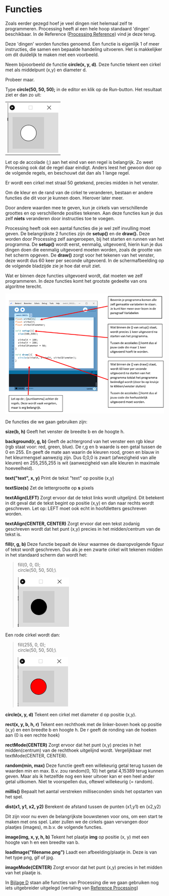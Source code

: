 # Functies

Zoals eerder gezegd hoef je veel dingen niet helemaal zelf te programmeren. Processing heeft al een hele hoop standaard 'dingen' beschikbaar. In de Reference ([Processing Reference](https://processing.org/reference)) vind je deze terug.

Deze 'dingen' worden functies genoemd. Een functie is eigenlijk 1 of meer instructies, die samen een bepaalde handeling uitvoeren. Het is makkelijker om dit duidelijk te maken met een voorbeeld.

Neem bijvoorbeeld de functie **circle(x, y, d)**. Deze functie tekent een cirkel met als middelpunt (x,y) en diameter d.

Probeer maar.

Type **circle(50, 50, 50);** in de editor en klik op de Run-button. Het resultaat ziet er dan zo uit:

|     |
|:---:|
|![image17](images/image17.png)|

Let op de accolade (;) aan het eind van een regel is belangrijk. Zo weet Processing ook dat de regel daar eindigt. Anders leest het gewoon door op de volgende regels, en beschouwt dat dan als 1 lange regel.

Er wordt een cirkel met straal 50 getekend, precies midden in het venster.

Om de kleur en de rand van de cirkel te veranderen, bestaan er andere functies die dit voor je kunnen doen. Hierover later meer.

Door andere waarden mee te geven, kun je cirkels van verschillende groottes en op verschillende posities tekenen. Aan deze functies kun je dus zelf **niets** veranderen door instructies toe te voegen.

Processing heeft ook een aantal functies die je wel zelf invulling moet geven. De belangrijkste 2 functies zijn de **setup()** en de **draw().** Deze worden door Processing zelf aangeroepen, bij het starten en runnen van het programma. De **setup()** wordt eerst, eenmalig, uitgevoerd, hierin kun je dus dingen doen die eenmalig uitgevoerd moeten worden, zoals de grootte van het scherm opgeven. De **draw()** zorgt voor het tekenen van het venster, deze wordt dus 60 keer per seconde uitgevoerd. In de schermafbeelding op de volgende bladzijde zie je hoe dat eruit ziet.

Wat er binnen deze functies uitgevoerd wordt, dat moeten we zelf programmeren. In deze functies komt het grootste gedeelte van ons algoritme terecht.

![image18](images/image18.png)

De functies die we gaan gebruiken zijn:

**size(b, h)** Geeft het venster de breedte b en de hoogte h.

**background(r, g, b)** Geeft de achtergrond van het venster een rgb kleur (rgb staat voor: red, green, blue). De r,g en b waarde is een getal tussen de 0 en 255. En geeft de mate aan waarin de kleuren rood, groen en blauw in het kleurmengsel aanwezig zijn. Dus 0,0,0 is zwart (afwezigheid van alle kleuren) en 255,255,255 is wit (aanwezigheid van alle kleuren in maximale hoeveelheid).

**text("text", x, y)** Print de tekst "text" op positie (x,y)

**textSize(s)** Zet de lettergrootte op **s** pixels

**textAlign(LEFT)** Zorgt ervoor dat de tekst links wordt uitgelijnd. Dit betekent in dit geval dat de tekst begint op positie (x,y) en dan naar rechts wordt geschreven. Let op: LEFT moet ook echt in hoofdletters geschreven worden.

**textAlign(CENTER, CENTER)** Zorgt ervoor dat een tekst zodanig geschreven wordt dat het punt (x,y) precies in het midden/centrum van de tekst is.

**fill(r, g, b)** Deze functie bepaalt de kleur waarmee de daaropvolgende figuur of tekst wordt geschreven. Dus als je een zwarte cirkel wilt tekenen midden in het standaard scherm dan wordt het:

> fill(0, 0, 0);\
> circle(50, 50, 50);\
> 
> ![image19](images/image19.png)

Een rode cirkel wordt dan:

> fill(255, 0, 0);\
> circle(50, 50, 50);\
> 
> ![image20](images/image20.png)

**circle(x, y, d)** Tekent een cirkel met diameter d op positie (x,y).

**rect(x, y, b, h, r)** Tekent een rechthoek met de linker-boven hoek op positie (x,y) en een breedte b en hoogte h. De r geeft de ronding van de hoeken aan (0 is een rechte hoek)

**rectMode(CENTER)** Zorgt ervoor dat het punt (x,y) precies in het midden(centrum) van de rechthoek uitgelijnd wordt. Vergelijkbaar met textMode(CENTER, CENTER).

**random(min, max)** Deze functie geeft een willekeurig getal terug tussen de waarden min en max. B.v. zou random(0, 10) het getal 4,15389 terug kunnen geven. Maar als ik hetzelfde nog een keer uitvoer kan er een heel ander getal uitkomen. Niet te voorspellen dus, oftewel willekeurig (= random).

**millis()** Bepaalt het aantal verstreken milliseconden sinds het opstarten van het spel.

**dist(x1, y1, x2, y2)** Berekent de afstand tussen de punten (x1,y1) en (x2,y2)

Dit zijn voor nu even de belangrijkste bouwstenen voor ons, om een start te maken met ons spel. Later zullen we de cirkels gaan vervangen door plaatjes (images), m.b.v. de volgende functies.

**image(img, x, y, h, b)** Tekent het plaatje **img** op positie (x, y) met een hoogte van h en een breedte van b.

**loadImage("filename.png")** Laadt een afbeelding/plaatje in. Deze is van het type png, gif of jpg.

**imageMode(CENTER)** Zorgt ervoor dat het punt (x,y) precies in het midden van het plaatje is.

In [Bijlage D](bijlage-d.md) staan alle functies van Processing die we gaan gebruiken nog iets uitgebreider uitgelegd (vertaling van [Reference Processing](https://processing.org/reference))
